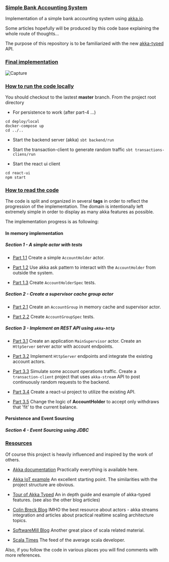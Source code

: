 ### [Simple Bank Accounting System](#readme)
Implementation of a simple bank accounting system using [akka.io](https://akka.io/docs/).

Some articles hopefully will be produced by this code base explaining the whole route of thoughts...

The purpose of this repository is to be familiarized with the new [akka-typed](https://doc.akka.io/docs/akka/current/typed/index.html) API.

### [Final implementation](#final-implementation)
![Capture](https://github.com/fpaschos/simple-bank-system/blob/master/docs/images/capture-1.gif)

### [How to run the code locally](#run-locally)
You should checkout to the lastest **master** branch.
From the project root directory

- For persistence to work (after part-4 ...)
```
cd deploy/local
docker-compose up
cd ../..
```

- Start the backend server (akka)
```sbt backend/run```

- Start the transaction-client to generate random traffic
```sbt transactions-cliens/run```

- Start the react ui client
```
cd react-ui
npm start
```

### [How to read the code](#how-to-read-code)
The code is split and organized in several **tags** in order to reflect 
the progression of the implementation.
The domain is intentionally left extremely simple in order to display as many akka features as possible.

The implementation progress is as following: 
#### In memory implementation 

##### Section 1 - A simple actor with tests
- [Part 1.1](https://github.com/fpaschos/simple-bank-system/tree/part-1.1) 
Create a simple `AccountHolder` actor.

- [Part 1.2](https://github.com/fpaschos/simple-bank-system/tree/part-1.2)
Use akka ask pattern to interact with the `AccountHolder` from outside the system.

- [Part 1.3](https://github.com/fpaschos/simple-bank-system/tree/part-1.3) 
Create `AccountHolderSpec` tests.

##### Section 2 - Create a supervisor cache group actor
- [Part 2.1](https://github.com/fpaschos/simple-bank-system/tree/part-2.1)
Create an `AccountGroup` in memory cache and supervisor actor.
 
- [Part 2.2](https://github.com/fpaschos/simple-bank-system/tree/part-2.2)
Create `AccountGroupSpec` tests.

##### Section 3 - Implement an REST API using `akka-http`
- [Part 3.1](https://github.com/fpaschos/simple-bank-system/tree/part-3.1)
Create an application `MainSupervisor` actor.
Create an `HttpServer` server actor with account endpoints.

- [Part 3.2](https://github.com/fpaschos/simple-bank-system/tree/part-3.2)
Implement `HttpServer` endpoints and integrate the existing account actors.

- [Part 3.3](https://github.com/fpaschos/simple-bank-system/tree/part-3.3)
Simulate some account operations traffic.
Create a `transaction-client` project that uses `akka-stream` API to post continuously random requests to the backend.

- [Part 3.4](https://github.com/fpaschos/simple-bank-system/tree/part-3.4)
Create a react-ui project to utilize the existing API.

- [Part 3.5](#)
Change the logic of **AccountHolder** to accept only withdraws that 'fit' to the current balance.

#### Persistence and Event Sourcing

##### Section 4 - Event Sourcing using JDBC




### [Resources](#resources)
Of course this project is heavily influenced and inspired by the work of others.

- [Akka documentation](https://doc.akka.io/docs/akka/current/index.html) 
Practically everything is available here.

- [Akka IoT example](https://doc.akka.io/docs/akka/current/typed/guide/tutorial.html)
 An excellent starting point. The similarities with the project structure are obvious.
 
- [Tour of Akka Typed](https://manuel.bernhardt.io/articles/)
An in depth guide and example of akka-typed features. (see also the other blog articles)

- [Colin Breck Blog](https://blog.colinbreck.com/)
IMHO the best resource about actors - akka streams integration and articles about practical realtime scaling architecture topics.

- [SoftwareMill Blog](https://blog.softwaremill.com/)
Another great place of scala related material.

- [Scala Times](https://scalatimes.com/) 
The feed of the average scala developer.

Also, if you follow the code in various places you will find comments with more references.

